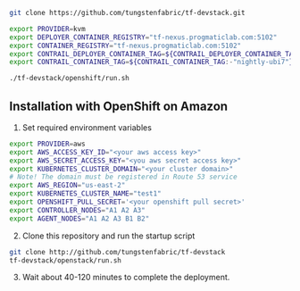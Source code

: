 ```bash
git clone https://github.com/tungstenfabric/tf-devstack.git

export PROVIDER=kvm
export DEPLOYER_CONTAINER_REGISTRY="tf-nexus.progmaticlab.com:5102"
export CONTAINER_REGISTRY="tf-nexus.progmaticlab.com:5102"
export CONTRAIL_DEPLOYER_CONTAINER_TAG=${CONTRAIL_DEPLOYER_CONTAINER_TAG:-"nightly"}
export CONTRAIL_CONTAINER_TAG=${CONTRAIL_CONTAINER_TAG:-"nightly-ubi7"}

./tf-devstack/openshift/run.sh
```
## Installation with OpenShift on Amazon
1. Set required environment variables
```bash
export PROVIDER=aws
export AWS_ACCESS_KEY_ID="<your aws access key>"
export AWS_SECRET_ACCESS_KEY="<you aws secret access key>"
export KUBERNETES_CLUSTER_DOMAIN="<your cluster domain>"
# Note! The domain must be registered in Route 53 service
export AWS_REGION="us-east-2"
export KUBERNETES_CLUSTER_NAME="test1"
export OPENSHIFT_PULL_SECRET='<your openshift pull secret>'
export CONTROLLER_NODES="A1 A2 A3"
export AGENT_NODES="A1 A2 A3 B1 B2"
```
2. Clone this repository and run the startup script
``` bash
git clone http://github.com/tungstenfabric/tf-devstack
tf-devstack/openstack/run.sh
```

3.  Wait about 40-120 minutes to complete the deployment.